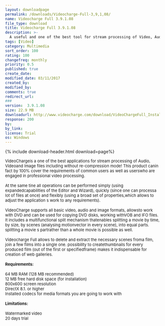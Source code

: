 ```yaml
---
layout: downloadpage
permalink: /downloads/Videocharge-Full-3,9,1,08/
name: Videocharge Full 3.9.1.08
file_type: download
title: Videocharge Full 3.9.1.08
description: >-
  A useful and one of the best tool for stream processing of Video, Audio and Image files
tags: [Video]
category: Multimedia
sort_order: 100
rating: 100
changefreq: monthly
priority: 0.5
published: true
create_date: 
modified_date: 03/11/2017
created_by: 
modified_by: 
comments: true
redirect_url: 
### 
version:  3.9.1.08
size: 22.9 MB
downloadurl: http://www.videocharge.com/download/VideoChargeFull_Install.exe
response: 200
by: 
by_link: 
license: Trial 
os: Windows
---
```


{% include download-header.html download=page%}

<p style="fix-download-text !important">
<p><font size="2"><p>VideoChargeis a one of the best applications for stream processing of Audio, Videoand Image files including without re-compression mode! This product canin fact by 100% cover the requirements of common users as well as userswho are engaged in professional video processing.<br />
<br />
At the same tine all operations can be performed simply (using expandedcapabilities of the Editor and Wizard), quickly (since one can processa lot of files at once) and flexibly (using a broad set of properties,which allows to adjust the application s work to any requirements). <br />
<br />
VideoCharge supports all basic video, audio and image formats, allowsto work with DVD and can be used for copying DVD disks, working withVOB and IFO files. It includes a multifunctional split mechanism thatenables splitting a movie by time, by size, by scenes (analysing motionvector in every scene), into equal parts. splitting a movie s partrather than a whole movie is possible as well.<br />
<br />
Videocharge Full allows to delete and extract the necessary scenes froma film, join a few films into a single one. possibility to createthumbnails for every produced film (out of the first or specifiedframe) makes it indispensable for creation of web galleries. <br />
<br />
<span><strong>Requirements:</strong></span><br />
<br />
64 MB RAM (128 MB recommended) <br />
12 MB free hard disk space (for installation) <br />
800x600 screen resolution <br />
DirectX 8.1. or higher <br />
Installed codecs for media formats you are going to work with<br />
<br />
<span><strong>Limitations:</strong></span><br />
<br />
Watermarked video<br />
20 days trial</p></p></p>
